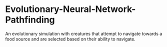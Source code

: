 # Evolutionary-Neural-Network-Pathfinding
An evolutionary simulation with creatures that attempt to navigate towards a food source and are selected based on their ability to navigate.
